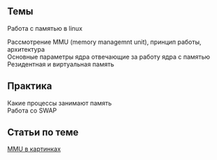 ## Темы
Работа с памятью в linux

Рассмотрение MMU (memory managemnt unit), принцип работы, архитектура  
Основные параметры ядра отвечающие за работу ядра с памятью  
Резидентная и виртуальная память  

## Практика
Какие процессы занимают память  
Работа со SWAP

## Статьи по теме
[MMU в картинках](https://habr.com/ru/post/211150/)  
